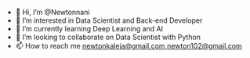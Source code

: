 - 👋 Hi, I’m @Newtonnani
- 👀 I’m interested in Data Scientist and Back-end Developer
- 🌱 I’m currently learning Deep Learning and AI
- 💞️ I’m looking to collaborate on Data Scientist with Python
- 📫 How to reach me newtonkaleja@gmail.com,newton102@gmail.com

<!---
Newtonnani/Newtonnani is a ✨ special ✨ repository because its `README.md` (this file) appears on your GitHub profile.
You can click the Preview link to take a look at your changes.
--->
